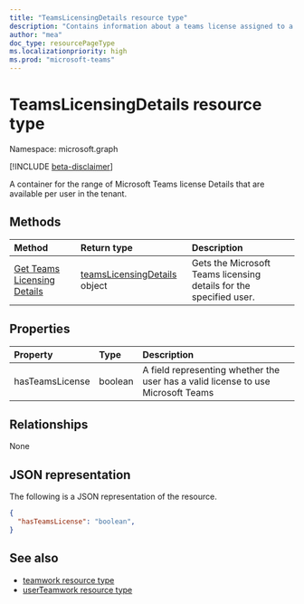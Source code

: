 ```yaml
---
title: "TeamsLicensingDetails resource type"
description: "Contains information about a teams license assigned to a user."
author: "mea"
doc_type: resourcePageType
ms.localizationpriority: high
ms.prod: "microsoft-teams"
---
```


# TeamsLicensingDetails resource type

Namespace: microsoft.graph

[!INCLUDE [beta-disclaimer](../../includes/beta-disclaimer.md)]

A container for the range of Microsoft Teams license Details that are available per user in the tenant.

## Methods

|Method|Return type|Description|
|:---|:---|:---|
|[Get Teams Licensing Details](../api/user-get-teamslicensingdetails.md)|[teamsLicensingDetails](../resources/teamsLicensingDetails.md) object|Gets the Microsoft Teams licensing details for the specified user.|

## Properties

| Property | Type | Description |
|:---------------|:--------|:----------|
|hasTeamsLicense| boolean | A field representing whether the user has a valid license to use Microsoft Teams |

## Relationships

None

## JSON representation

The following is a JSON representation of the resource.

<!-- {
  "blockType": "resource",
  "@odata.type": "microsoft.graph.teamsLicensingDetails",
  "baseType": "microsoft.graph.entity"
}-->

```json
{
  "hasTeamsLicense": "boolean",
}

```

<!-- uuid: 8fcb5dbc-d5aa-4681-8e31-b001d5168d79
2015-10-25 14:57:30 UTC -->
<!--
{
  "type": "#page.annotation",
  "description": "teamslicensingdetails resource",
  "keywords": "",
  "section": "documentation",
  "tocPath": "",
  "suppressions": []
}
-->

## See also

- [teamwork resource type](teamwork.md)
- [userTeamwork resource type](userteamwork.md)